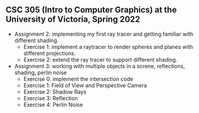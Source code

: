 CSC 305 (Intro to Computer Graphics) at the University of Victoria, Spring 2022
-------------------------------------------------------------------------------

- Assignment 2: implementing my first ray tracer and getting familiar with different shading. 
    - Exercise 1: implement a raytracer to render spheres and planes with different projections. 
    - Exercise 2: extend the ray tracer to support different shading.
- Assignment 3: working with multiple objects in a screne, reflections, shading, perlin noise
    - Exercise 0: implement the intersection code
    - Exercise 1: Field of View and Perspective Camera
    - Exercise 2: Shadow Rays
    - Exercise 3: Reflection
    - Exercise 4: Perlin Noise
